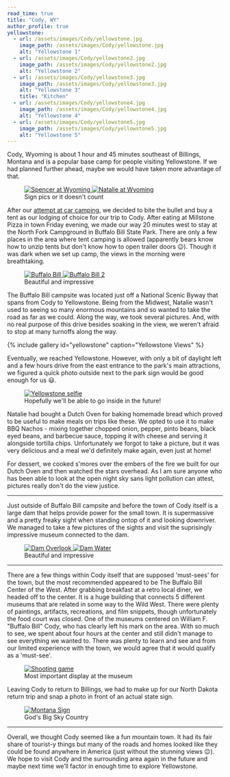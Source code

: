 ```yaml
---
read_time: true
title: "Cody, WY"
author_profile: true
yellowstone:
  - url: /assets/images/Cody/yellowstone.jpg
    image_path: /assets/images/Cody/yellowstone.jpg
    alt: "Yellowstone 1"
  - url: /assets/images/Cody/yellowstone2.jpg
    image_path: /assets/images/Cody/yellowstone2.jpg
    alt: "Yellowstone 2"
  - url: /assets/images/Cody/yellowstone3.jpg
    image_path: /assets/images/Cody/yellowstone3.jpg
    alt: "Yellowstone 3"
    title: "Kitchen"
  - url: /assets/images/Cody/yellowstone4.jpg
    image_path: /assets/images/Cody/yellowstone4.jpg
    alt: "Yellowstone 4"
  - url: /assets/images/Cody/yellowstone5.jpg
    image_path: /assets/images/Cody/yellowstone5.jpg
    alt: "Yellowstone 5"
---
```


Cody, Wyoming is about 1 hour and 45 minutes southeast of Billings, Montana and is a popular base camp for people visiting Yellowstone. If we had planned further ahead, maybe we would have taken more advantage of that.

<figure class="half">
    <a href="/assets/images/Cody/wyomingsign.jpg" collection="wyoming sign">
        <img src="/assets/images/Cody/wyomingsign.jpg" class="post-img" alt="Spencer at Wyoming ">
    </a>
    <a href="/assets/images/Cody/wyoming.jpg" collection="wyoming sign">
        <img src="/assets/images/Cody/wyoming.jpg" class="post-img" alt="Natalie at Wyoming">
    </a>
    <figcaption class="fig-caption">Sign pics or it doesn't count</figcaption>
</figure>

After our [attempt at car camping](/epping-nd/), we decided to bite the bullet and buy a tent as our lodging of choice for our trip to Cody. After eating at Millstone Pizza in town Friday evening, we made our way 20 minutes west to stay at the North Fork Campground in Buffalo Bill State Park. There are only a few places in the area where tent camping is allowed (apparently bears know how to unzip tents but don't know how to open trailer doors 😉). Though it was dark when we set up camp, the views in the morning were breathtaking.

<figure class="half">
    <a href="/assets/images/Cody/buffalobill.jpg" collection="campsite">
        <img src="/assets/images/Cody/buffalobill.jpg" class="post-img" alt="Buffalo Bill">
    </a>
    <a href="/assets/images/Cody/buffalobill2.jpg" collection="campsite">
        <img src="/assets/images/Cody/buffalobill2.jpg" class="post-img" alt="Buffalo Bill 2">
    </a>
    <figcaption class="fig-caption">Beautiful and impressive</figcaption>
</figure>

The Buffalo Bill campsite was located just off a National Scenic Byway that spans from Cody to Yellowstone. Being from the Midwest, Natalie wasn't used to seeing so many enormous mountains and so wanted to take the road as far as we could. Along the way, we took several pictures. And, with no real purpose of this drive besides soaking in the view, we weren't afraid to stop at many turnoffs along the way.

{% include gallery id="yellowstone" caption="Yellowstone Views" %}

Eventually, we reached Yellowstone. However, with only a bit of daylight left and a few hours drive from the east entrance to the park's main attractions, we figured a quick photo outside next to the park sign would be good enough for us 😃.

<figure class="one"> 
  <a href="/assets/images/Cody/yellowstoneselfie.jpg" collection="yellowstone sign">
  <img src="/assets/images/Cody/yellowstoneselfie.jpg" alt="Yellowstone selfie" class="post-img">
  </a>
  <figcaption class="fig-caption">Hopefully we'll be able to go inside in the future!</figcaption>
</figure>

Natalie had bought a Dutch Oven for baking homemade bread which proved to be useful to make meals on trips like these. We opted to use it to make BBQ Nachos - mixing together chopped onion, pepper, pinto beans, black eyed beans, and barbecue sauce, topping it with cheese and serving it alongside tortilla chips. Unfortunately we forgot to take a picture, but it was very delicious and a meal we'd definitely make again, even just at home!

For dessert, we cooked s'mores over the embers of the fire we built for our Dutch Oven and then watched the stars overhead. As I am sure anyone who has been able to look at the open night sky sans light pollution can attest, pictures really don't do the view justice.

---

Just outside of Buffalo Bill campsite and before the town of Cody itself is a large dam that helps provide power for the small town. It is supermassive and a pretty freaky sight when standing ontop of it and looking downriver. We managed to take a few pictures of the sights and visit the suprisingly impressive museum connected to the dam.

<figure class="half">
    <a href="/assets/images/Cody/damoverlook.jpg" collection="dam">
      <img src="/assets/images/Cody/damoverlook.jpg" class="post-img" alt="Dam Overlook">
    </a>
    <a href="/assets/images/Cody/damwater.jpg" collection="dam">
      <img src="/assets/images/Cody/damwater.jpg" class="post-img" alt="Dam Water">
    </a>
     <figcaption class="fig-caption">Beautiful and impressive</figcaption>
</figure>

---

There are a few things within Cody itself that are supposed 'must-sees' for the town, but the most recommended appeared to be The Buffalo Bill Center of the West. After grabbing breakfast at a retro local diner, we headed off to the center. It is a huge building that connects 5 different museums that are related in some way to the Wild West. There were plenty of paintings, artifacts, recreations, and film snippets, though unfortunately the food court was closed. One of the museums centered on William F. "Buffalo Bill" Cody, who has clearly left his mark on the area. With so much to see, we spent about four hours at the center and still didn't manage to see everything we wanted to. There was plenty to learn and see and from our limited experience with the town, we would agree that it would qualify as a 'must-see'.

<figure class="one"> 
  <a href="/assets/images/Cody/nataliegun.jpg" collection="shooting">
    <img src="/assets/images/Cody/nataliegun.jpg" alt="Shooting game" class="post-img">
  </a>
  <figcaption class="fig-caption">Most important display at the museum</figcaption>
</figure>

Leaving Cody to return to Billings, we had to make up for our North Dakota return trip and snap a photo in front of an actual state sign.

<figure class="one"> 
  <a href="/assets/images/Cody/montanasign.jpg" collection="montana">
    <img src="/assets/images/Cody/montanasign.jpg" alt="Montana Sign" class="post-img">
  </a>
  <figcaption class="fig-caption">God's Big Sky Country</figcaption>
</figure>

---

Overall, we thought Cody seemed like a fun mountain town. It had its fair share of tourist-y things but many of the roads and homes looked like they could be found anywhere in America (just without the stunning views 😉). We hope to visit Cody and the surrounding area again in the future and maybe next time we’ll factor in enough time to explore Yellowstone.
